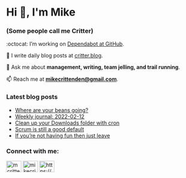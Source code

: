 # Hi 👋, I'm Mike
### (Some people call me Critter)

:octocat: I’m working on [Dependabot at GitHub](https://github.com/features/security).

📝 I write daily blog posts at [critter.blog](https://critter.blog).

💬 Ask me about **management, writing, team jelling, and trail running**.

📫 Reach me at **mikecrittenden@gmail.com**.

### Latest blog posts
<!-- BLOG-POST-LIST:START -->
- [Where are your beans going?](https://critter.blog/2023/02/13/where-are-your-beans-going/)
- [Weekly journal: 2022-02-12](https://critter.blog/2023/02/12/weekly-journal-2022-02-12/)
- [Clean up your Downloads folder with cron](https://critter.blog/2023/02/10/clean-up-your-downloads-folder-with-cron/)
- [Scrum is still a good default](https://critter.blog/2023/02/09/scrum-is-still-a-good-default/)
- [If you’re not having fun then just leave](https://critter.blog/2023/02/08/if-youre-not-having-fun-then-just-leave/)
<!-- BLOG-POST-LIST:END -->

<h3 align="left">Connect with me:</h3>
<p align="left">
<a href="https://twitter.com/mcrittenden" target="blank"><img align="center" src="https://raw.githubusercontent.com/rahuldkjain/github-profile-readme-generator/master/src/images/icons/Social/twitter.svg" alt="mcrittenden" height="30" width="40" /></a>
<a href="https://linkedin.com/in/mikecrittenden" target="blank"><img align="center" src="https://raw.githubusercontent.com/rahuldkjain/github-profile-readme-generator/master/src/images/icons/Social/linked-in-alt.svg" alt="mikecrittenden" height="30" width="40" /></a>
<a href="https://critter.blog/feed/" target="blank"><img align="center" src="https://raw.githubusercontent.com/rahuldkjain/github-profile-readme-generator/master/src/images/icons/Social/rss.svg" alt="https://critter.blog/feed/" height="30" width="40" /></a>
</p>
